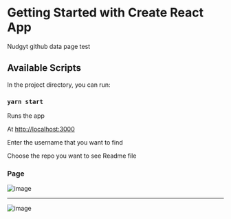# Getting Started with Create React App

Nudgyt github data page test

## Available Scripts

In the project directory, you can run:

### `yarn start`

Runs the app

At [http://localhost:3000](http://localhost:3000)

Enter the username that you want to find

Choose the repo you want to see Readme file

### Page

![image](https://user-images.githubusercontent.com/37145185/111043035-e222c600-8472-11eb-9170-34f3568121b7.png)

---

![image](https://user-images.githubusercontent.com/37145185/111043076-3332ba00-8473-11eb-8a4c-db28b8dcf742.png)
